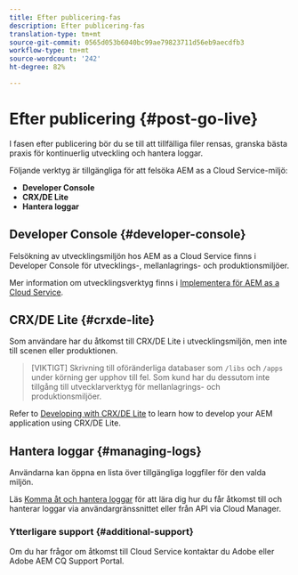 ```yaml
---
title: Efter publicering-fas
description: Efter publicering-fas
translation-type: tm+mt
source-git-commit: 0565d053b6040bc99ae79823711d56eb9aecdfb3
workflow-type: tm+mt
source-wordcount: '242'
ht-degree: 82%

---
```



# Efter publicering {#post-go-live}

I fasen efter publicering bör du se till att tillfälliga filer rensas, granska bästa praxis för kontinuerlig utveckling och hantera loggar. 

Följande verktyg är tillgängliga för att felsöka AEM as a Cloud Service-miljö:

* **Developer Console**
* **CRX/DE Lite**
* **Hantera loggar**


## Developer Console {#developer-console}

Felsökning av utvecklingsmiljön hos AEM as a Cloud Service finns i Developer Console för utvecklings-, mellanlagrings- och produktionsmiljöer.

Mer information om utvecklingsverktyg finns i [Implementera för AEM as a Cloud Service](https://docs.adobe.com/content/help/en/experience-manager-cloud-service/implementing/developing/development-guidelines.html#aem-as-a-cloud-service-development-tools).

## CRX/DE Lite {#crxde-lite}

Som användare har du åtkomst till CRX/DE Lite i utvecklingsmiljön, men inte till scenen eller produktionen.

>[VIKTIGT]
>Skrivning till oföränderliga databaser som `/libs` och `/apps` under körning ger upphov till fel. Som kund har du dessutom inte tillgång till utvecklarverktyg för mellanlagrings- och produktionsmiljöer.

Refer to [Developing with CRX/DE Lite](https://docs.adobe.com/help/en/experience-manager-65/developing/devtools/developing-with-crxde-lite.html) to learn how to develop your AEM application using CRX/DE Lite.

## Hantera loggar {#managing-logs}

Användarna kan öppna en lista över tillgängliga loggfiler för den valda miljön.

Läs [Komma åt och hantera loggar](https://docs.adobe.com/content/help/en/experience-manager-cloud-service/implementing/using-cloud-manager/manage-logs.html) för att lära dig hur du får åtkomst till och hanterar loggar via användargränssnittet eller från API via Cloud Manager.

### Ytterligare support {#additional-support}

Om du har frågor om åtkomst till Cloud Service kontaktar du Adobe eller Adobe AEM CQ Support Portal.
